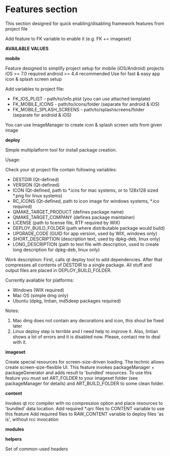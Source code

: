 # Features section

This section designed for quick enabling/disabling framework features from project file

Add feature to FK variable to enable it (e.g. FK += imageset)

**AVAILABLE VALUES**

**mobile**

Feature designed to simplify project setup for mobile (iOS/Android) projects
iOS >= 7.0 required
android >= 4.4 recommended 
Use for fast & easy app icon & splash screen setup

Add variables to project file:
  * FK_IOS_PLIST - path/to/info.plist (you can use attached template)
  * FK_MOBILE_ICONS - path/to/icons/folder (separate for android & iOS)
  * FK_MOBILE_SPLASH_SCREENS - path/to/splashscreens/folder (separate for android & iOS)

You can use ImageManager to create icon & splash screen sets from given image


**deploy**

Simple multiplatform tool for install package creation.

Usage:

Check your qt project file contain following variables:
  * DESTDIR (Qt-defined)
  * VERSION (Qt-defined)
  * ICON (Qt-defined, path to *.icns for mac systems, or to 128x128 sized *.png for linux systems)
  * RC_ICONS (Qt-defined, path to icon image for windows systems, *.ico required)
  * QMAKE_TARGET_PRODUCT (defines package name)
  * QMAKE_TARGET_COMPANY (defines package maintainer)
  * LICENSE (path to license file, RTF required by WIX)
  * DEPLOY_BUILD_FOLDER (path where distributable package would build)
  * UPGRADE_CODE (GUID for app version, used by WIX, windows only)
  * SHORT_DESCRIPTION (description text, used by dpkg-deb, linux only)
  * LONG_DESCRIPTION (path to text file with description, used to create long description for dpkg-deb, linux only)

Work description:
First, calls qt deploy tool to add dependencies.
After that compresses all contents of DESTDIR to a single package.
All stuff and output files are placed in DEPLOY_BUILD_FOLDER.

Currently avaliable for platforms:
  - Windows (WIX required)
  - Mac OS (simple dmg only)
  - Ubuntu (dpkg, lintian, md5deep packages required)

Notes:

  1. Mac dmg does not contain any decorations and icon, this shoul be fixed later
  2. Linux deploy step is terrible and I need help to improve it. Also, lintian shows a lot of errors and it is disabled now. Please, contact me to deal with it.


**imageset**

Create special resources for screen-size-driven loading. The technic allows create screen-size-flexible UI. 
This feature invokes packageManager + packageGenerator and adds result to 'bundled' resources.
To use this feature you must set ART_FOLDER to your imageset folder (see packageManager for details) and ART_BUILD_FOLDER to some clean folder.


**content**

Invokes qt rcc compiler with no compression option and place resources to 'bundled' data location.
  Add required *.qrc files to CONTENT variable to use this feature 
  Add required files to RAW_CONTENT variable to deploy files 'as is', without rcc invocation


**modules**


**helpers**

Set of common-used headers
